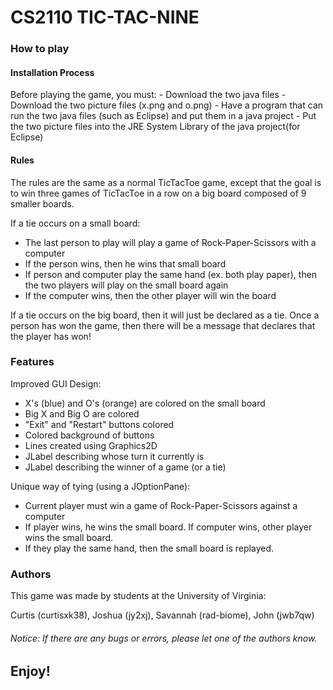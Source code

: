 # <h1> CS2110 TIC-TAC-NINE </h1>

<h3> How to play </h3>

<h4> Installation Process </h4>
Before playing the game, you must:
 - Download the two java files
 - Download the two picture files (x.png and o.png)
 - Have a program that can run the two java files (such as Eclipse) and put them in a java project
 - Put the two picture files into the JRE System Library of the java project(for Eclipse)

<h4> Rules </h4>
The rules are the same as a normal TicTacToe game, except that the goal is to win three games of TicTacToe in a row on a big board composed of 9 smaller boards.

If a tie occurs on a small board:
 - The last person to play will play a game of Rock-Paper-Scissors with a computer
 - If the person wins, then he wins that small board
 - If person and computer play the same hand (ex. both play paper), then the two players will play on the small board again
 - If the computer wins, then the other player will win the board

If a tie occurs on the big board, then it will just be declared as a tie.
Once a person has won the game, then there will be a message that declares that the player has won!

<h3> Features </h3>

Improved GUI Design:
 - X's (blue) and O's (orange) are colored on the small board
 - Big X and Big O are colored
 - "Exit" and "Restart" buttons colored
 - Colored background of buttons
 - Lines created using Graphics2D
 - JLabel describing whose turn it currently is
 - JLabel describing the winner of a game (or a tie)
 
Unique way of tying (using a JOptionPane):
 - Current player must win a game of Rock-Paper-Scissors against a computer
 - If player wins, he wins the small board. If computer wins, other player wins the small board.
 - If they play the same hand, then the small board is replayed.

<h3> Authors </h3>
This game was made by students at the University of Virginia:

Curtis (curtisxk38), Joshua (jy2xj), Savannah (rad-biome), John (jwb7qw)

<h6>Notice: If there are any bugs or errors, please let one of the authors know.</h6>


<h2> Enjoy! </h2>
